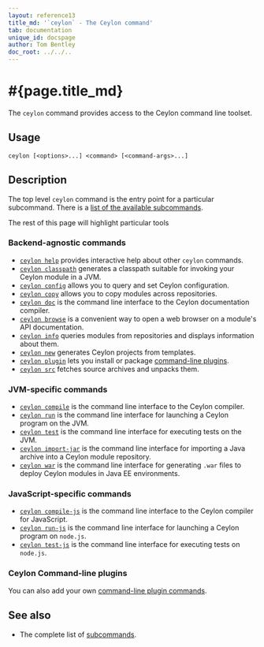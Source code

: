 ```yaml
---
layout: reference13
title_md: '`ceylon` - The Ceylon command'
tab: documentation
unique_id: docspage
author: Tom Bentley
doc_root: ../../..
---
```


# #{page.title_md}

The `ceylon` command provides access to the Ceylon command line toolset.

## Usage 

<!-- lang: none -->
    ceylon [<options>...] <command> [<command-args>...]


## Description
 
The top level `ceylon` command is the entry point for a particular subcommand. 
There is a [list of the available subcommands](#{site.urls.ceylon_tool_current}/index.html).

The rest of this page will highlight particular tools

### Backend-agnostic commands

* [`ceylon help`](#{site.urls.ceylon_tool_current}/ceylon-help.html)
  provides interactive help about other `ceylon` commands.
* [`ceylon classpath`](#{site.urls.ceylon_tool_current}/ceylon-classpath.html)
  generates a classpath suitable for invoking your Ceylon module in a JVM.
* [`ceylon config`](#{site.urls.ceylon_tool_current}/ceylon-config.html)
  allows you to query and set Ceylon configuration.
* [`ceylon copy`](#{site.urls.ceylon_tool_current}/ceylon-copy.html)
  allows you to copy modules across repositories.
* [`ceylon doc`](#{site.urls.ceylon_tool_current}/ceylon-doc.html)
  is the command line interface to the Ceylon documentation compiler.
* [`ceylon browse`](#{site.urls.ceylon_tool_current}/ceylon-browse.html)
  is a convenient way to open a web browser on a module's API documentation.
* [`ceylon info`](#{site.urls.ceylon_tool_current}/ceylon-info.html)
  queries modules from repositories and displays information about them.
* [`ceylon new`](#{site.urls.ceylon_tool_current}/ceylon-new.html)
  generates Ceylon projects from templates.
* [`ceylon plugin`](#{site.urls.ceylon_tool_current}/ceylon-plugin.html)
  lets you install or package [command-line plugins](../plugin).
* [`ceylon src`](#{site.urls.ceylon_tool_current}/ceylon-src.html)
  fetches source archives and unpacks them.

### JVM-specific commands

* [`ceylon compile`](#{site.urls.ceylon_tool_current}/ceylon-compile.html) 
  is the command line interface to the Ceylon compiler.
* [`ceylon run`](#{site.urls.ceylon_tool_current}/ceylon-run.html)
  is the command line interface for launching a Ceylon program on the JVM.
* [`ceylon test`](#{site.urls.ceylon_tool_current}/ceylon-test.html)
  is the command line interface for executing tests on the JVM.
* [`ceylon import-jar`](#{site.urls.ceylon_tool_current}/ceylon-import-jar.html)
  is the command line interface for importing a Java archive into a Ceylon
  module repository.
* [`ceylon war`](#{site.urls.ceylon_tool_current}/ceylon-war.html)
  is the command line interface for generating `.war` files to
  deploy Ceylon modules in Java EE environments.
  
### JavaScript-specific commands

* [`ceylon compile-js`](#{site.urls.ceylon_tool_current}/ceylon-compile-js.html)
  is the command line interface to the Ceylon compiler for JavaScript.
* [`ceylon run-js`](#{site.urls.ceylon_tool_current}/ceylon-run-js.html)
  is the command line interface for launching a Ceylon program on `node.js`.
* [`ceylon test-js`](#{site.urls.ceylon_tool_current}/ceylon-test.html)
  is the command line interface for executing tests on `node.js`.

### Ceylon Command-line plugins

You can also add your own [command-line plugin commands](../plugin). 

## See also

* The complete list of [subcommands](#{site.urls.ceylon_tool_current}/index.html).

